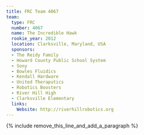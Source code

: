 ```yaml
---
title: FRC Team 4067
team:
  type: FRC
  number: 4067
  name: The Incredible Hawk
  rookie_year: 2012
  location: Clarksville, Maryland, USA
  sponsors:
  - The Reidy Family
  - Howard County Public School System
  - Sony
  - Bowles Fluidics
  - Kendall Hardware
  - United Theraputics
  - Robotics Boosters
  - River Hill High
  - Clarksville Elementary
  links:
    Website: http://riverhillrobotics.org
---
```


{% include remove_this_line_and_add_a_paragraph %}